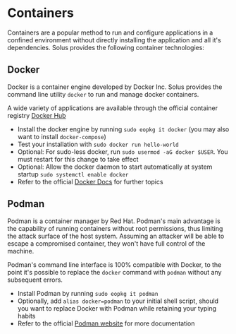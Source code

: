 # Containers

Containers are a popular method to run and configure applications in a confined environment without directly installing the application and all it's dependencies. Solus provides the following container technologies:

## Docker

Docker is a container engine developed by Docker Inc. Solus provides the command line utility `docker` to run and manage docker containers.

A wide variety of applications are available through the official container registry [Docker Hub](https://hub.docker.com/search?q=)

- Install the docker engine by running `sudo eopkg it docker` (you may also want to install `docker-compose`)
- Test your installation with `sudo docker run hello-world`
- Optional: For sudo-less docker, run `sudo usermod -aG docker $USER`. You must restart for this change to take effect
- Optional: Allow the docker daemon to start automatically at system startup `sudo systemctl enable docker`
- Refer to the official [Docker Docs](https://docs.docker.com/) for further topics

## Podman

Podman is a container manager by Red Hat. Podman's main advantage is the capability of running containers without root permissions, thus limiting the attack surface of the host system. Assuming an attacker will be able to escape a compromised container, they won't have full control of the machine.

Podman's command line interface is 100% compatible with Docker, to the point it's possible to replace the `docker` command with `podman` without any subsequent errors.

- Install Podman by running `sudo eopkg it podman`
- Optionally, add `alias docker=podman` to your initial shell script, should you want to replace Docker with Podman while retaining your typing habits
- Refer to the official [Podman website](https://podman.io/) for more documentation
